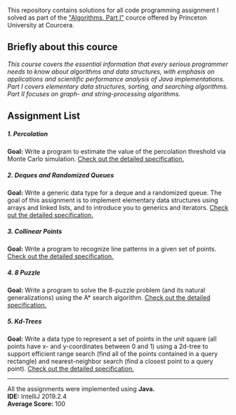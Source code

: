 This repository contains solutions for all code programming assignment I solved as part of the ["Algorithms, Part I"](https://www.coursera.org/learn/algorithms-part1) cource offered by Princeton University at Courcera.

## Briefly about this cource

<em>
This course covers the essential information that every serious programmer needs to know about algorithms and data structures, with emphasis on applications and scientific performance analysis of Java implementations. Part I covers elementary data structures, sorting, and searching algorithms. Part II focuses on graph- and string-processing algorithms.
</em>

## Assignment List

##### **1. Percolation**  
**Goal:** Write a program to estimate the value of the percolation threshold via Monte Carlo simulation. [Check out the detailed specification.](https://coursera.cs.princeton.edu/algs4/assignments/percolation/specification.php)

##### **2. Deques and Randomized Queues**  
**Goal:** Write a generic data type for a deque and a randomized queue. The goal of this assignment is to implement elementary data structures using arrays and linked lists, and to introduce you to generics and iterators. [Check out the detailed specification.](https://coursera.cs.princeton.edu/algs4/assignments/queues/specification.php)

##### **3. Collinear Points**  
**Goal:** Write a program to recognize line patterns in a given set of points. [Check out the detailed specification.](https://coursera.cs.princeton.edu/algs4/assignments/collinear/specification.php)

##### **4. 8 Puzzle**  
**Goal:** Write a program to solve the 8-puzzle problem (and its natural generalizations) using the A* search algorithm. [Check out the detailed specification.](https://coursera.cs.princeton.edu/algs4/assignments/8puzzle/specification.php)

##### **5. Kd-Trees**  
**Goal:** Write a data type to represent a set of points in the unit square (all points have x- and y-coordinates between 0 and 1) using a 2d-tree to support efficient range search (find all of the points contained in a query rectangle) and nearest-neighbor search (find a closest point to a query point). [Check out the detailed specification.](https://coursera.cs.princeton.edu/algs4/assignments/kdtree/specification.php)

---

All the assignments were implemented using **Java.**  
**IDE:** IntelliJ 2019.2.4  
**Average Score:** 100
<br>
<br>